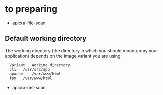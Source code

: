 # to preparing
- apicra-file-scan

## Default working directory
The working directory (the directory in which you should mount/copy your application) depends on the image variant you are using:

      Variant 	Working directory
      cli 	/usr/src/app
      apache 	/var/www/html
      fpm 	/var/www/html

- apicra-net-scan
